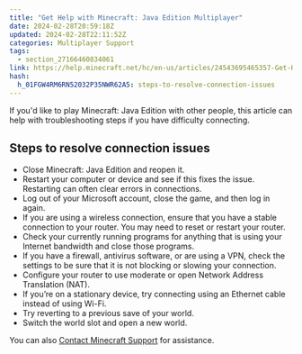 ```yaml
---
title: "Get Help with Minecraft: Java Edition Multiplayer"
date: 2024-02-28T20:59:18Z
updated: 2024-02-28T22:11:52Z
categories: Multiplayer Support
tags:
  - section_27166460834061
link: https://help.minecraft.net/hc/en-us/articles/24543695465357-Get-Help-with-Minecraft-Java-Edition-Multiplayer
hash:
  h_01FGW4RM6RN52032P35NWR62A5: steps-to-resolve-connection-issues
---
```


If you'd like to play Minecraft: Java Edition with other people, this article can help with troubleshooting steps if you have difficulty connecting.

## Steps to resolve connection issues

- Close Minecraft: Java Edition and reopen it.
- Restart your computer or device and see if this fixes the issue. Restarting can often clear errors in connections.
- Log out of your Microsoft account, close the game, and then log in again.
- If you are using a wireless connection, ensure that you have a stable connection to your router. You may need to reset or restart your router.
- Check your currently running programs for anything that is using your Internet bandwidth and close those programs.
- If you have a firewall, antivirus software, or are using a VPN, check the settings to be sure that it is not blocking or slowing your connection.
- Configure your router to use moderate or open Network Address Translation (NAT).
- If you’re on a stationary device, try connecting using an Ethernet cable instead of using Wi-Fi.
- Try reverting to a previous save of your world.
- Switch the world slot and open a new world.

You can also [Contact Minecraft Support](../Performance-Troubleshooting/Who-to-contact-with-your-Minecraft-support-questions.md) for assistance.
